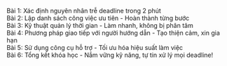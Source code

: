 Bài 1: Xác định nguyên nhân trễ deadline trong 2 phút  
Bài 2: Lập danh sách công việc ưu tiên - Hoàn thành từng bước  
Bài 3: Kỹ thuật quản lý thời gian - Làm nhanh, không bị phân tâm  
Bài 4: Phương pháp giao tiếp với người hướng dẫn - Tạo thiện cảm, xin gia hạn  
Bài 5: Sử dụng công cụ hỗ trợ - Tối ưu hóa hiệu suất làm việc  
Bài 6: Tổng kết khóa học - Nắm vững kỹ năng, tự tin xử lý mọi deadline!